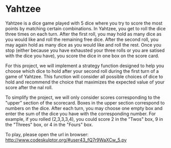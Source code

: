 # Yahtzee

Yahtzee is a dice game played with 5 dice where you try to score the most points by matching certain combinations. 
In Yahtzee, you get to roll the dice three times on each turn. 
After the first roll, you may hold as many dice as you would like and roll the remaining free dice. 
After the second roll, you may again hold as many dice as you would like and roll the rest. 
Once you stop (either because you have exhausted your three rolls or you are satised with the dice you have), 
you score the dice in one box on the score card.

For this project, we will implement a strategy function designed to help you choose which dice to hold 
after your second roll during the first turn of a game of Yahtzee. 
This function will consider all possible choices of dice to hold and recommend the choice 
that maximizes the expected value of your score after the nal roll.

To simplify the project, we will only consider scores corresponding to the "upper" section of the scorecard. 
Boxes in the upper section correspond to numbers on the dice. 
After each turn, you may choose one empty box and enter the sum of the dice you have with the corresponding number. 
For example, if you rolled (2,3,3,3,4), you could score 2 in the "Twos" box, 9 in the "Threes" box, or 4 in the "Fours" box.

To play, please open the url in browser: 
http://www.codeskulptor.org/#user43_fQ7r9WaXCw_5.py
